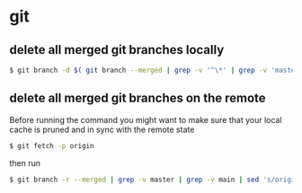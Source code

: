 # git

## delete all merged git branches locally

```sh
$ git branch -d $( git branch --merged | grep -v '^\*' | grep -v 'master' | grep -v 'main' )
``` 

## delete all merged git branches on the remote

Before running the command you might want to make sure that your local cache is pruned and in sync with the remote state
```sh
$ git fetch -p origin
```

then run
```sh
$ git branch -r --merged | grep -v master | grep -v main | sed 's/origin\///' | xargs -n 1 git push --delete origin
```